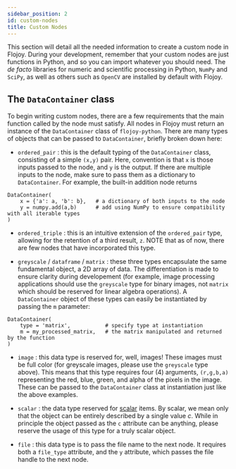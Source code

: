 ```yaml
---
sidebar_position: 2
id: custom-nodes
title: Custom Nodes
---
```


This section will detail all the needed information to create a custom node in Flojoy. During your development, remember that your custom nodes are just functions in Python, and so you can import whatever you should need. The *de facto* libraries for numeric and scientific processing in Python, `NumPy` and `SciPy`, as well as others such as `OpenCV` are installed by default with Flojoy. 

## The `DataContainer` class

To begin writing custom nodes, there are a few requirements that the main function called by the node must satisfy. All nodes in Flojoy must return an instance of the `DataContainer` class of `flojoy-python`. There are many types of objects that can be passed to `DataContainer`, briefly broken down here:

- `ordered_pair` : this is the default typing of the `DataContainer` class, consisting of a simple `(x,y)` pair. Here, convention is that `x` is those inputs passed to the node, and `y` is the output. If there are multiple inputs to the node, make sure to pass them as a dictionary to `DataContainer`. For example, the built-in addition node returns 

```
DataContainer(
    x = {'a': a, 'b': b},   # a dictionary of both inputs to the node
    y = numpy.add(a,b)      # add using NumPy to ensure compatibility with all iterable types
)
```

- `ordered_triple` : this is an intuitive extension of the `ordered_pair` type, allowing for the retention of a third result, `z`.
NOTE that as of now, there are few nodes that have incorporated this type.

- `greyscale` / `dataframe` / `matrix` : these three types encapsulate the same fundamental object, a 2D array of data. The differentiation is made to ensure clarity during developement (for example, image processing applications should use the `greyscale` type for binary images, not `matrix` which should be reserved for linear algebra operations). A `DataContainer` object of these types can easily be instantiated by passing the `m` parameter:

```
DataContainer(
    type = 'matrix',           # specify type at instantiation
    m = my_processed_matrix,   # the matrix manipulated and returned by the function
)
```

- `image` : this data type is reserved for, well, images! These images must be full color (for greyscale images, please use the `greyscale` type above). This means that this type requires four (4) arguments, `(r,g,b,a)` representing the red, blue, green, and alpha of the pixels in the image. These can be passed to the `DataContainer` class at instantiation just like the above examples.

- `scalar` : the data type reserved for [scalar](https://en.wikipedia.org/wiki/Scalar_processor#Scalar_data_type) items. By scalar, we mean only that the object can be entirely described by a single value $c$. While in principle the object passed as the `c` attribute can be anything, please reserve the usage of this type for a truly scalar object.

- `file` : this data type is to pass the file name to the next node. It requires both a `file_type` attribute, and the `y` attribute, which passes the file handle to the next node.